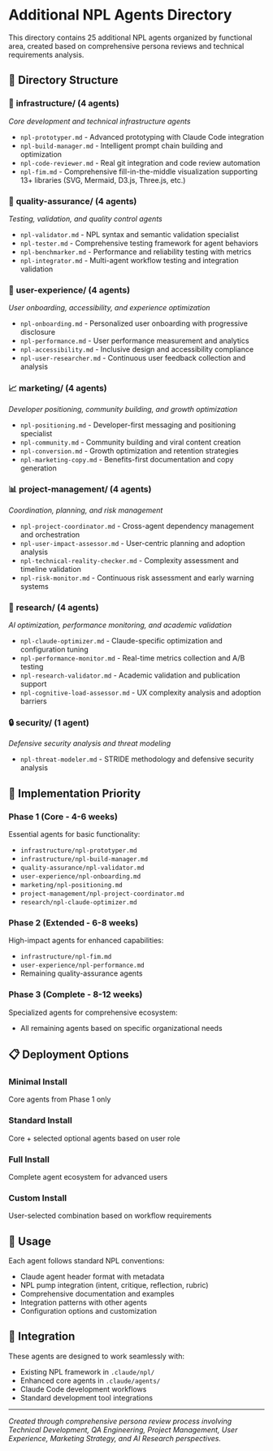 # Additional NPL Agents Directory

This directory contains 25 additional NPL agents organized by functional area, created based on comprehensive persona reviews and technical requirements analysis.

## 📁 Directory Structure

### 🔧 **infrastructure/** (4 agents)
*Core development and technical infrastructure agents*
- `npl-prototyper.md` - Advanced prototyping with Claude Code integration
- `npl-build-manager.md` - Intelligent prompt chain building and optimization  
- `npl-code-reviewer.md` - Real git integration and code review automation
- `npl-fim.md` - Comprehensive fill-in-the-middle visualization supporting 13+ libraries (SVG, Mermaid, D3.js, Three.js, etc.)

### 🧪 **quality-assurance/** (4 agents)
*Testing, validation, and quality control agents*
- `npl-validator.md` - NPL syntax and semantic validation specialist
- `npl-tester.md` - Comprehensive testing framework for agent behaviors
- `npl-benchmarker.md` - Performance and reliability testing with metrics
- `npl-integrator.md` - Multi-agent workflow testing and integration validation

### 👥 **user-experience/** (4 agents)
*User onboarding, accessibility, and experience optimization*
- `npl-onboarding.md` - Personalized user onboarding with progressive disclosure
- `npl-performance.md` - User performance measurement and analytics
- `npl-accessibility.md` - Inclusive design and accessibility compliance
- `npl-user-researcher.md` - Continuous user feedback collection and analysis

### 📈 **marketing/** (4 agents)  
*Developer positioning, community building, and growth optimization*
- `npl-positioning.md` - Developer-first messaging and positioning specialist
- `npl-community.md` - Community building and viral content creation
- `npl-conversion.md` - Growth optimization and retention strategies
- `npl-marketing-copy.md` - Benefits-first documentation and copy generation

### 📊 **project-management/** (4 agents)
*Coordination, planning, and risk management*
- `npl-project-coordinator.md` - Cross-agent dependency management and orchestration
- `npl-user-impact-assessor.md` - User-centric planning and adoption analysis
- `npl-technical-reality-checker.md` - Complexity assessment and timeline validation
- `npl-risk-monitor.md` - Continuous risk assessment and early warning systems

### 🔬 **research/** (4 agents)
*AI optimization, performance monitoring, and academic validation*
- `npl-claude-optimizer.md` - Claude-specific optimization and configuration tuning
- `npl-performance-monitor.md` - Real-time metrics collection and A/B testing
- `npl-research-validator.md` - Academic validation and publication support
- `npl-cognitive-load-assessor.md` - UX complexity analysis and adoption barriers

### 🔒 **security/** (1 agent)
*Defensive security analysis and threat modeling*
- `npl-threat-modeler.md` - STRIDE methodology and defensive security analysis

## 🎯 **Implementation Priority**

### **Phase 1 (Core - 4-6 weeks)**
Essential agents for basic functionality:
- `infrastructure/npl-prototyper.md`
- `infrastructure/npl-build-manager.md`  
- `quality-assurance/npl-validator.md`
- `user-experience/npl-onboarding.md`
- `marketing/npl-positioning.md`
- `project-management/npl-project-coordinator.md`
- `research/npl-claude-optimizer.md`

### **Phase 2 (Extended - 6-8 weeks)**
High-impact agents for enhanced capabilities:
- `infrastructure/npl-fim.md`
- `user-experience/npl-performance.md`
- Remaining quality-assurance agents

### **Phase 3 (Complete - 8-12 weeks)**
Specialized agents for comprehensive ecosystem:
- All remaining agents based on specific organizational needs

## 📋 **Deployment Options**

### **Minimal Install**
Core agents from Phase 1 only

### **Standard Install** 
Core + selected optional agents based on user role

### **Full Install**
Complete agent ecosystem for advanced users

### **Custom Install**
User-selected combination based on workflow requirements

## 📖 **Usage**

Each agent follows standard NPL conventions:
- Claude agent header format with metadata
- NPL pump integration (intent, critique, reflection, rubric)
- Comprehensive documentation and examples
- Integration patterns with other agents
- Configuration options and customization

## 🔗 **Integration**

These agents are designed to work seamlessly with:
- Existing NPL framework in `.claude/npl/`
- Enhanced core agents in `.claude/agents/`
- Claude Code development workflows
- Standard development tool integrations

---

*Created through comprehensive persona review process involving Technical Development, QA Engineering, Project Management, User Experience, Marketing Strategy, and AI Research perspectives.*